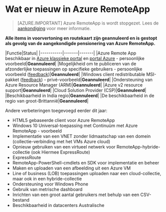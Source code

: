 <properties
    pageTitle="Wat er nieuw in Azure RemoteApp | Microsoft Azure"
    description="Meer informatie over wanneer de nieuwe functies voor RemoteApp Azure beschikbaar zal zijn"
    services="remoteapp"
    documentationCenter=""
    authors="lizap"
    manager="mbaldwin" />

<tags
    ms.service="remoteapp"
    ms.workload="compute"
    ms.tgt_pltfrm="NA"
    ms.devlang="NA"
    ms.topic="article"
    ms.date="09/19/2016"
    ms.author="elizapo" />

# <a name="whats-coming-in-azure-remoteapp"></a>Wat er nieuw in Azure RemoteApp

> [AZURE.IMPORTANT]
> Azure RemoteApp is wordt stopgezet. Lees de [aankondiging](https://go.microsoft.com/fwlink/?linkid=821148) voor meer informatie.

**Alle items in voorvertoning en routekaart zijn geannuleerd en is gestopt als gevolg van de aangekondigde pensionering van Azure RemoteApp.**

|Functie|Status|
|-----------|-------|-------|
|Azure Remote App beschikbaar in [Azure klassieke portal](http://manage.windowsazure.com) en [portal Azure](https://portal.azure.com) - persoonlijke voorbeeld|**Geannuleerd**|
|Mogelijkheid om te publiceren van de afzonderlijke toepassingen op specifieke gebruikers - persoonlijke voorbeeld ([feedback](https://feedback.azure.com/forums/247748-azure-remoteapp/suggestions/6067043-allow-the-ability-to-publish-specific-apps-to-spec/))|**Geannuleerd**|
|Windows client redistributable MSI-pakket ([feedback](https://feedback.azure.com/forums/247748-azure-remoteapp/suggestions/6627191-client-deployment-provide-an-msi-package-to-allo/)) - privé-voorbeeld|**Geannuleerd**|
|Ondersteuning van Azure Resource Manager (ARM)|**Geannuleerd**|
|Azure v2 resource support|**Geannuleerd**|
|Cloud Solution Provider (CSP)|**Geannuleerd**|
|Beschikbaarheid in India regio|**Geannuleerd**|
|De beschikbaarheid in de regio van groot-Brittannië|**Geannuleerd**|


Andere verbeteringen toegevoegd eerder dit jaar:

- HTML5 gebaseerde client voor Azure RemoteApp
- Windows 10 Universal-toepassing met Continuüm met Azure RemoteApp - voorbeeld
- Implementatie van een VNET zonder lidmaatschap van een domein (collectie-verbinding met het VMs Azure cloud)
- Opnieuw gebruiken van een virtueel netwerk voor RemoteApp-hybride-collectie (ook Hiermee ExpressRoute)
- ExpressRoute
- RemoteApp-PowerShell-cmdlets en SDK voor implementatie en beheer
- Maken en uploaden van een afbeelding uit een Azure VM
- Line of business (LOB) toepassingen uploaden naar een cloud-collectie, maar ook in een hybride-collectie
- Ondersteuning voor Windows Phone
- Gebruik van metrische dashboard
- Inrichten van een groot aantal gebruikers met behulp van een CSV-bestand
- Beschikbaarheid in datacenters Australische
 